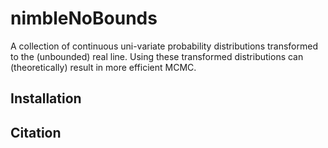 nimbleNoBounds
===============

A collection of continuous uni-variate probability distributions transformed to the (unbounded) real line.
Using these transformed distributions can (theoretically) result in more efficient MCMC.


Installation
------------
<!-- The package can be installed from CRAN. In the R console, just write -->
<!-- ``` -->
<!-- install.packages("nimbleAPT") -->
<!-- ``` -->

<!-- The package can be installed from github using the R package 'remotes' as follows. -->
<!-- ``` -->
<!-- remotes::install_git(url="https://github.com/DRJP/nimbleAPT.git", subdir="nimbleAPT", build_vignettes = TRUE) -->
<!-- ``` -->
<!-- Switching to 'build_vignettes = FALSE' makes for a faster installation, and thus may be a prefered option for users already familiar with the package. -->


Citation
--------
<!-- If you use this package in you analyses, please cite it using the following DOI. -->
<!-- [![DOI](https://zenodo.org/badge/106051349.svg)](https://zenodo.org/badge/latestdoi/106051349) -->

<!-- The full citation is available in BibTex format via the following R command. -->
<!-- ``` -->
<!-- citation("nimbleAPT") -->
<!-- ``` -->
